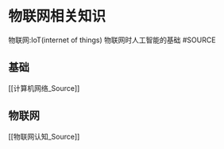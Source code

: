 # 物联网相关知识
物联网:IoT(internet of things)
物联网时人工智能的基础
#SOURCE 
## 基础
[[计算机网络_Source]]

## 物联网
[[物联网认知_Source]]
